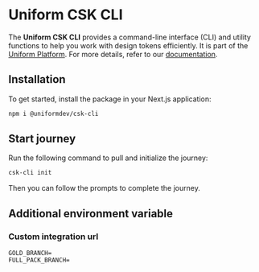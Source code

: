 # Uniform CSK CLI

The **Uniform CSK CLI** provides a command-line interface (CLI) and utility functions to help you work with design tokens efficiently. It is part of the [Uniform Platform](https://uniform.app). For more details, refer to our [documentation](https://docs.uniform.app).


## Installation

To get started, install the package in your Next.js application:

```bash
npm i @uniformdev/csk-cli
```

## Start journey

Run the following command to pull and initialize the journey:

```bash
csk-cli init
```
Then you can follow the prompts to complete the journey.

## Additional environment variable

###  Custom integration url
```dotenv
GOLD_BRANCH=
FULL_PACK_BRANCH=
```